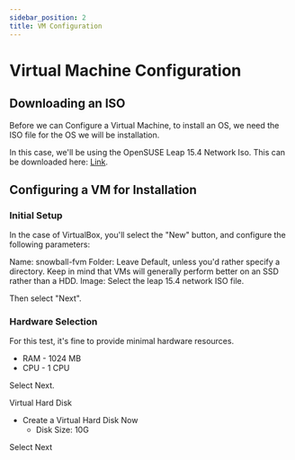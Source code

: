 ```yaml
---
sidebar_position: 2
title: VM Configuration
---
```


# Virtual Machine Configuration

## Downloading an ISO

Before we can Configure a Virtual Machine, to install an OS, we need the ISO file for the OS we will be installation. 

In this case, we'll be using the OpenSUSE Leap 15.4 Network Iso. This can be downloaded here:
[Link](https://get.opensuse.org/leap/15.4/). 

## Configuring a VM for Installation

### Initial Setup
In the case of VirtualBox, you'll select the "New" button, and configure the following parameters:

Name: snowball-fvm
Folder: Leave Default, unless you'd rather specify a directory. Keep in mind that VMs will generally perform better on an SSD rather than a HDD.
Image: Select the leap 15.4 network ISO file.

Then select "Next".

### Hardware Selection
For this test, it's fine to provide minimal hardware resources.
- RAM - 1024 MB
- CPU - 1 CPU

Select Next.

Virtual Hard Disk
- Create a Virtual Hard Disk Now
    - Disk Size: 10G

Select Next